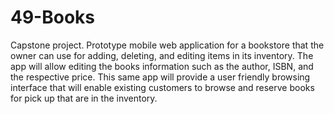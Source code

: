 # 49-Books
Capstone project. Prototype mobile web application for a bookstore that the owner can use for adding, deleting, and editing items in its inventory. The app will allow editing the books information such as the author, ISBN, and the respective price. This same app will provide a user friendly browsing interface that will enable existing customers to browse and reserve books for pick up that are in the inventory.
